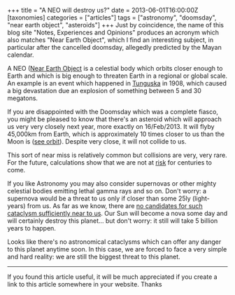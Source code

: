 +++
title = "A NEO will destroy us?"
date = 2013-06-01T16:00:00Z
[taxonomies]
categories = ["articles"]
tags = ["astronomy", "doomsday", "near earth object", "asteroids"]
+++
Just by coincidence, the name of this blog site "Notes, Experiences and Opinions" produces an acronym which also matches "Near Earth Object", which I find an interesting subject, in particular after the cancelled doomsday, allegedly predicted by the Mayan calendar.

A NEO ([Near Earth Object](http://neo.jpl.nasa.gov/) is a celestial body which orbits closer enough to Earth and which is big enough to threaten Earth in a regional or global scale. An example is an event which happened in [Tunguska](http://en.wikipedia.org/wiki/Tunguska_event) in 1908, which caused a big devastation due an explosion of something between 5 and 30 megatons.

If you are disappointed with the Doomsday which was a complete fiasco, you might be pleased to know that there's an asteroid which will approach us very very closely next year, more exactly on 16/Feb/2013. It will flyby 45,000km from Earth, which is approximately 10 times closer to us than the Moon is ([see orbit](http://ssd.jpl.nasa.gov/sbdb.cgi?sstr=2012%20DA14;orb=1)). Despite very close, it will not collide to us.

This sort of near miss is relatively common but collisions are very, very rare. For the future, calculations show that we are not at [risk](http://neo.jpl.nasa.gov/risk/) for centuries to come.

If you like Astronomy you may also consider supernovas or other mighty celestial bodies emitting lethal gamma rays and so on. Don't worry: a supernova would be a threat to us only if closer than some 25ly (light-years) from us. As far as we know, there are [no candidates for such cataclysm sufficiently near to us](http://en.wikipedia.org/wiki/List_of_supernova_candidates). Our Sun will become a nova some day and will certainly destroy this planet... but don't worry: it still will take 5 billion years to happen.

Looks like there's no astronomical cataclysms which can offer any danger to this planet anytime soon. In this case, we are forced to face a very simple and hard reality: we are still the biggest threat to this planet.

----

If you found this article useful, it will be much appreciated if you create a link to this article somewhere in your website. Thanks
